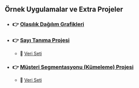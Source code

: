 ## Örnek Uygulamalar ve Extra Projeler
+ ### :point_right: [Olasılık Dağılım Grafikleri](https://github.com/enesmanan/turkce-kitaplar/blob/main/Python%20ile%20Veri%20Bilimi/Extra/olas%C4%B1l%C4%B1k-dagilim-grafikleri.ipynb)
+ ### :point_right: [Sayı Tanıma Projesi](https://github.com/enesmanan/turkce-kitaplar/blob/main/Python%20ile%20Veri%20Bilimi/Extra/sayi-tanima.ipynb)
  + :page_with_curl: [Veri Seti](https://www.kaggle.com/datasets/dillsunnyb11/digit-recognizer)
+ ### :point_right: [Müşteri Segmentasyonu (Kümeleme) Projesi](https://github.com/enesmanan/turkce-kitaplar/blob/main/Python%20ile%20Veri%20Bilimi/Extra/musteri_segmentasyonu.ipynb)
  + :page_with_curl: [Veri Seti](https://github.com/enesmanan/turkce-kitaplar/blob/main/Python%20ile%20Veri%20Bilimi/Extra/Wholesale%20customers%20data.csv)
